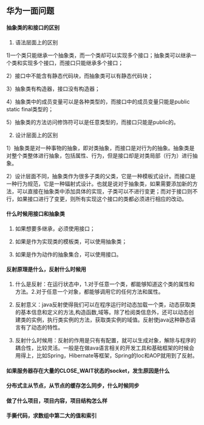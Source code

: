 ## 华为一面问题

#### 抽象类的和接口的区别

1. 语法层面上的区别

  1)一个类只能继承一个抽象类，而一个类却可以实现多个接口；抽象类可以继承一个类和实现多个接口，而接口只能继承多个接口；

  2）接口中不能含有静态代码块，而抽象类可以有静态代码块；

  3）抽象类有构造器，接口没有构造器；

  4）抽象类中的成员变量可以是各种类型的，而接口中的成员变量只能是public static final类型的；

  5）抽象类的方法访问修饰符可以是任意类型的，而接口只能是public的。

2. 设计层面上的区别

  1）抽象类是对一种事物的抽象，即对类抽象，而接口是对行为的抽象。抽象类是对整个类整体进行抽象，包括属性、行为，但是接口却是对类局部（行为）进行抽象。

  2）设计层面不同，抽象类作为很多子类的父类，它是一种模板式设计。而接口是一种行为规范，它是一种辐射式设计。也就是说对于抽象类，如果需要添加新的方法，可以直接在抽象类中添加具体的实现，子类可以不进行变更；而对于接口则不行，如果接口进行了变更，则所有实现这个接口的类都必须进行相应的改动。


#### 什么时候用接口和抽象类

1. 如果想要多继承，必须使用接口；

2. 如果是作为实现类的模板类，可以使用抽象类；

3. 如果是作为动作的抽象集合，可以使用接口。


#### 反射原理是什么，反射什么时候用

1. 什么是反射：在运行状态中，1.对于任意一个类，都能够知道这个类的属性和方法。2.对于任意一个对象，都能够调用它的任何方法和属性。

2. 反射意义：java反射使得我们可以在程序运行时动态加载一个类，动态获取类的基本信息和定义的方法,构造函数,域等。除了检阅类信息外，还可以动态创建类的实例，执行类实例的方法，获取类实例的域值。反射使java这种静态语言有了动态的特性。

3. 反射什么时候用：反射的作用是只有有配置，就可以生成对象，解除与程序的耦合性，比较灵活。一般是在做ava语言相关的开发工具和基础框架的时候会用得上，比如Spring，Hibernate等框架，Spring的Ioc和AOP就用到了反射。


#### 如果服务器存在大量的CLOSE_WAIT状态的socket，发生原因是什么

#### 分布式主从节点，从节点的缓存怎么同步，什么时候同步

#### 做了什么项目，项目内容，项目结构怎么样

#### 手撕代码，求数组中第二大的值和索引
